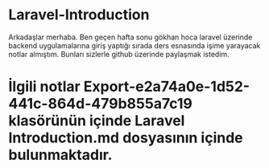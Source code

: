# Laravel-Introduction
Arkadaşlar merhaba. Ben geçen hafta sonu gökhan hoca laravel üzerinde backend uygulamalarına giriş yaptığı sırada ders esnasında işime yarayacak notlar almıştım. Bunları sizlerle github üzerinde paylaşmak istedim.

# İlgili notlar Export-e2a74a0e-1d52-441c-864d-479b855a7c19 klasörünün içinde Laravel Introduction.md dosyasının içinde bulunmaktadır.
